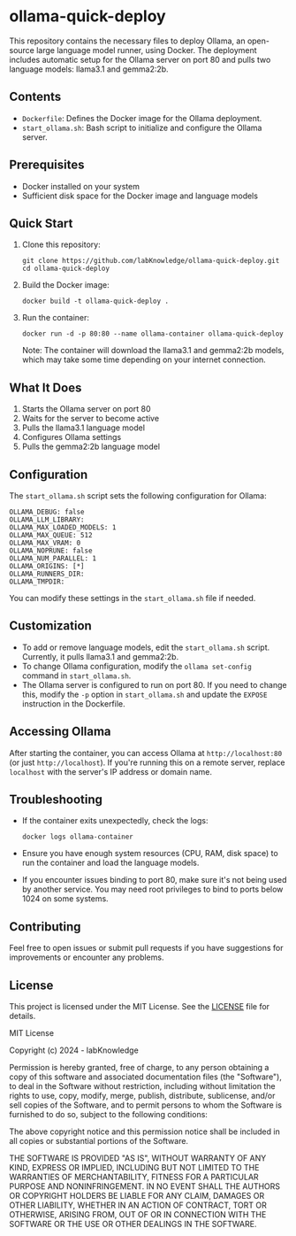 # ollama-quick-deploy

This repository contains the necessary files to deploy Ollama, an open-source large language model runner, using Docker. The deployment includes automatic setup for the Ollama server on port 80 and pulls two language models: llama3.1 and gemma2:2b.

## Contents

- `Dockerfile`: Defines the Docker image for the Ollama deployment.
- `start_ollama.sh`: Bash script to initialize and configure the Ollama server.

## Prerequisites

- Docker installed on your system
- Sufficient disk space for the Docker image and language models

## Quick Start

1. Clone this repository:
   ```
   git clone https://github.com/labKnowledge/ollama-quick-deploy.git
   cd ollama-quick-deploy
   ```

2. Build the Docker image:
   ```
   docker build -t ollama-quick-deploy .
   ```

3. Run the container:
   ```
   docker run -d -p 80:80 --name ollama-container ollama-quick-deploy
   ```
   Note: The container will download the llama3.1 and gemma2:2b models, which may take some time depending on your internet connection.

## What It Does

1. Starts the Ollama server on port 80
2. Waits for the server to become active
3. Pulls the llama3.1 language model
4. Configures Ollama settings
5. Pulls the gemma2:2b language model

## Configuration

The `start_ollama.sh` script sets the following configuration for Ollama:

```
OLLAMA_DEBUG: false
OLLAMA_LLM_LIBRARY: 
OLLAMA_MAX_LOADED_MODELS: 1
OLLAMA_MAX_QUEUE: 512
OLLAMA_MAX_VRAM: 0
OLLAMA_NOPRUNE: false
OLLAMA_NUM_PARALLEL: 1
OLLAMA_ORIGINS: [*]
OLLAMA_RUNNERS_DIR: 
OLLAMA_TMPDIR:
```

You can modify these settings in the `start_ollama.sh` file if needed.

## Customization

- To add or remove language models, edit the `start_ollama.sh` script. Currently, it pulls llama3.1 and gemma2:2b.
- To change Ollama configuration, modify the `ollama set-config` command in `start_ollama.sh`.
- The Ollama server is configured to run on port 80. If you need to change this, modify the `-p` option in `start_ollama.sh` and update the `EXPOSE` instruction in the Dockerfile.

## Accessing Ollama

After starting the container, you can access Ollama at `http://localhost:80` (or just `http://localhost`). If you're running this on a remote server, replace `localhost` with the server's IP address or domain name.

## Troubleshooting

- If the container exits unexpectedly, check the logs:
  ```
  docker logs ollama-container
  ```

- Ensure you have enough system resources (CPU, RAM, disk space) to run the container and load the language models.
- If you encounter issues binding to port 80, make sure it's not being used by another service. You may need root privileges to bind to ports below 1024 on some systems.

## Contributing

Feel free to open issues or submit pull requests if you have suggestions for improvements or encounter any problems.

## License

This project is licensed under the MIT License. See the [LICENSE](LICENSE) file for details.

MIT License

Copyright (c) 2024 -  labKnowledge

Permission is hereby granted, free of charge, to any person obtaining a copy
of this software and associated documentation files (the "Software"), to deal
in the Software without restriction, including without limitation the rights
to use, copy, modify, merge, publish, distribute, sublicense, and/or sell
copies of the Software, and to permit persons to whom the Software is
furnished to do so, subject to the following conditions:

The above copyright notice and this permission notice shall be included in all
copies or substantial portions of the Software.

THE SOFTWARE IS PROVIDED "AS IS", WITHOUT WARRANTY OF ANY KIND, EXPRESS OR
IMPLIED, INCLUDING BUT NOT LIMITED TO THE WARRANTIES OF MERCHANTABILITY,
FITNESS FOR A PARTICULAR PURPOSE AND NONINFRINGEMENT. IN NO EVENT SHALL THE
AUTHORS OR COPYRIGHT HOLDERS BE LIABLE FOR ANY CLAIM, DAMAGES OR OTHER
LIABILITY, WHETHER IN AN ACTION OF CONTRACT, TORT OR OTHERWISE, ARISING FROM,
OUT OF OR IN CONNECTION WITH THE SOFTWARE OR THE USE OR OTHER DEALINGS IN THE
SOFTWARE.